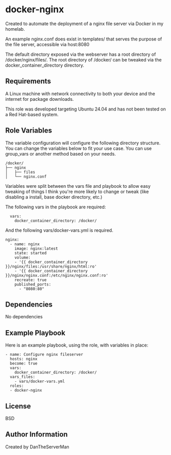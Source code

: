docker-nginx
=========

Created to automate the deployment of a nginx file server via Docker in my homelab.

An example nginx.conf does exist in templates/ that serves the purpose of the file server, accessible via host:8080

The default directory exposed via the webserver has a root directory of /docker/nginx/files/. The root directory of /docker/ can be tweaked via the docker_container_directory directory. 

Requirements
------------

A Linux machine with network connectivity to both your device and the internet for package downloads.

This role was developed targeting Ubuntu 24.04 and has not been tested on a Red Hat-based system.

Role Variables
--------------
 
The variable configuration will configure the following directory structure. You can change the variables below to fit your use case. You can use group_vars or another method based on your needs.

```
/docker/
├── nginx
│   ├── files
│   └── nginx.conf
```

Variables were split between the vars file and playbook to allow easy tweaking of things I think you're more likely to change or tweak (like disabling a install, base docker directory, etc.)

The following vars in the playbook are required:
```
  vars:
    docker_container_directory: /docker/
```

And the following vars/docker-vars.yml is required. 

```
nginx:
  - name: nginx
    image: nginx:latest
    state: started
    volume:
    - '{{ docker_container_directory }}/nginx/files:/usr/share/nginx/html:ro'
    - '{{ docker_container_directory }}/nginx/nginx.conf:/etc/nginx/nginx.conf:ro'
    recreate: true
    published_ports:
      - "8080:80"
```

Dependencies
------------

No dependencies

Example Playbook
----------------

Here is an example playbook, using the role, with variables in place:
```
- name: Configure nginx fileserver
  hosts: nginx 
  become: true
  vars:
    docker_container_directory: /docker/
  vars_files:
    - vars/docker-vars.yml
  roles:
  - docker-nginx
```
License
-------

BSD

Author Information
------------------

Created by DanTheServerMan